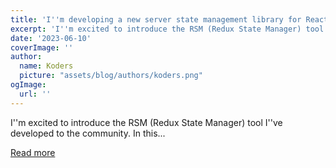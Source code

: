 ```yaml
---
title: 'I''m developing a new server state management library for React.'
excerpt: 'I''m excited to introduce the RSM (Redux State Manager) tool I''ve developed to the community. In this...'
date: '2023-06-10'
coverImage: ''
author:
  name: Koders
  picture: "assets/blog/authors/koders.png"
ogImage:
  url: ''
---
```


I''m excited to introduce the RSM (Redux State Manager) tool I''ve developed to the community. In this...

[Read more](https://dev.to/jason89521/im-developing-a-new-server-state-management-library-3nhk)
